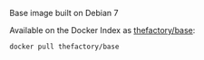 Base image built on Debian 7

Available on the Docker Index as [thefactory/base](https://index.docker.io/u/thefactory/base/):

    docker pull thefactory/base
